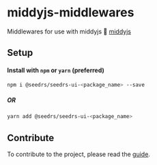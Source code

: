 # middyjs-middlewares

Middlewares for use with middyjs 🛵 [middyjs](https://github.com/middyjs/middy)

## Setup

#### Install with `npm` or `yarn` (preferred)

```bash
npm i @seedrs/seedrs-ui-<package_name> --save
```

##### OR

```bash
yarn add @seedrs/seedrs-ui-<package_name>
```

## Contribute

To contribute to the project, please read the [guide](CONTRIBUTING.md).
